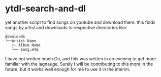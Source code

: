 # ytdl-search-and-dl

yet another script to find songs on youtube and download them. this finds songs by artist and downloads to respective directories like:

```
downloads
└──Artist Name
   ├─ Album Name
   └── song.m4a
```` 

I have not written much Go, and this was written in an evening to get more familiar with the lagnauge. Surely I will be contributing to this more in the future, but it works well enough for me to use it in the interim.
